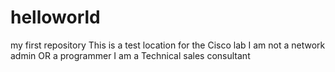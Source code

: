 # helloworld
my first repository
This is a test location for the Cisco lab
I am not a network admin OR a programmer
I am a Technical sales consultant
